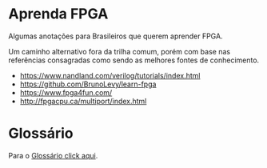 # Aprenda FPGA

Algumas anotações para Brasileiros que querem aprender FPGA.

Um caminho alternativo fora da trilha comum, porém com base nas referências consagradas como sendo as melhores fontes de conhecimento.

* https://www.nandland.com/verilog/tutorials/index.html
* https://github.com/BrunoLevy/learn-fpga
* https://www.fpga4fun.com/
* http://fpgacpu.ca/multiport/index.html

# Glossário

Para o [Glossário click aqui](./glossario.md).
